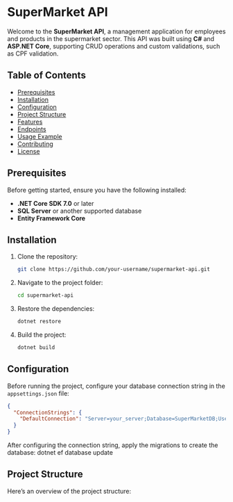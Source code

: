 # SuperMarket API

Welcome to the **SuperMarket API**, a management application for employees and products in the supermarket sector. This API was built using **C#** and **ASP.NET Core**, supporting CRUD operations and custom validations, such as CPF validation.

## Table of Contents

- [Prerequisites](#prerequisites)
- [Installation](#installation)
- [Configuration](#configuration)
- [Project Structure](#project-structure)
- [Features](#features)
- [Endpoints](#endpoints)
- [Usage Example](#usage-example)
- [Contributing](#contributing)
- [License](#license)

## Prerequisites

Before getting started, ensure you have the following installed:

- **.NET Core SDK 7.0** or later
- **SQL Server** or another supported database
- **Entity Framework Core**

## Installation

1. Clone the repository:

    ```bash
    git clone https://github.com/your-username/supermarket-api.git
    ```

2. Navigate to the project folder:

    ```bash
    cd supermarket-api
    ```

3. Restore the dependencies:

    ```bash
    dotnet restore
    ```

4. Build the project:

    ```bash
    dotnet build
    ```

## Configuration

Before running the project, configure your database connection string in the `appsettings.json` file:

```json
{
  "ConnectionStrings": {
    "DefaultConnection": "Server=your_server;Database=SuperMarketDB;User Id=your_user;Password=your_password;"
  }
}
````
After configuring the connection string, apply the migrations to create the database:
dotnet ef database update
## Project Structure
Here’s an overview of the project structure:


